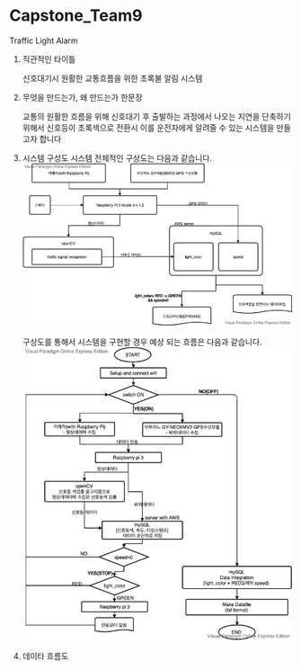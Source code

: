 # Capstone_Team9
Traffic Light Alarm

1. 직관적인 타이틀

    신호대기시 원활한 교통흐름을 위한 초록불 알림 시스템
  
2. 무엇을 만드는가, 왜 만드는가 한문장

    교통의 원활한 흐름을 위해 신호대기 후 출발하는 과정에서 나오는 지연을 단축하기 위해서 신호등이 초록색으로 전환시 이를 운전자에게
    알려줄 수 있는 시스템을 만들고자 합니다
  
3. 시스템 구성도
    시스템 전체적인 구상도는 다음과 같습니다.
    ![system](./Image/System.jpg)
    
    구상도를 통해서 시스템을 구현할 경우 예상 되는 흐름은 다음과 같습니다.
    ![system_flow](./Image/System_flow.jpg)
    
  
4. 데이타 흐름도
